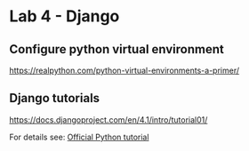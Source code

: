 # Lab 4 - Django

## Configure python virtual environment 

https://realpython.com/python-virtual-environments-a-primer/

## Django tutorials

https://docs.djangoproject.com/en/4.1/intro/tutorial01/

For details see: [Official Python tutorial](https://docs.python.org/3/tutorial/index.html)

